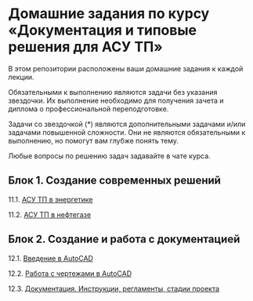 # Домашние задания по курсу «Документация и типовые решения для АСУ ТП»

В этом репозитории расположены ваши домашние задания к каждой лекции. 

Обязательными к выполнению являются задачи без указания звездочки. Их выполнение необходимо для получения зачета и диплома о профессиональной переподготовке.

Задачи со звездочкой (*) являются дополнительными задачами и/или задачами повышенной сложности. Они не являются обязательными к выполнению, но помогут вам глубже понять тему.

Любые вопросы по решению задач задавайте в чате курса.


## Блок 1. Создание современных решений

11.1. [АСУ ТП в энергетике](11.1/)  

11.2. [АСУ ТП в нефтегазе](11.2/)  

## Блок 2. Создание и работа с документацией

12.1. [Введение в AutoCAD](12.1/)  

12.2. [Работа с чертежами в AutoCAD](12.2/)  

12.3. [Документация. Инструкции, регламенты, стадии проекта](12.3/)
